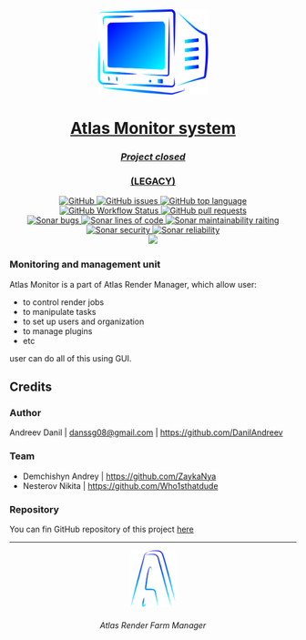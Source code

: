 <a href="#">
    <div align="center">
        <img alt="Atlas monitor logo" height="150" src="https://github.com/AtlasRender/atlas-media/blob/main/logos/AtlasMonitorLogo.svg"/>
    </div>
    <div align="center">
        <h1>Atlas Monitor system</h1>
        <h3><i>Project closed</i><h3>
        <h3>(LEGACY)</h3>
    </div>
    <div align="center">
        <img alt="GitHub" src="https://img.shields.io/github/license/AtlasRender/atlas-monitor"/>
        <img alt="GitHub issues" src="https://img.shields.io/github/issues-raw/AtlasRender/atlas-monitor">
        <img alt="GitHub top language" src="https://img.shields.io/github/languages/top/AtlasRender/atlas-monitor">
        <img alt="GitHub Workflow Status" src="https://img.shields.io/github/workflow/status/AtlasRender/atlas-monitor/pathfinder-monitor-run-tests">
        <img alt="GitHub pull requests" src="https://img.shields.io/github/issues-pr/AtlasRender/atlas-monitor">
    </div>
    <div align="center">
        <img alt="Sonar bugs" src="https://sonarcloud.io/api/project_badges/measure?project=AtlasRender_atlas-monitor&metric=bugs"/>
        <img alt="Sonar lines of code" src="https://sonarcloud.io/api/project_badges/measure?project=AtlasRender_atlas-monitor&metric=ncloc"/>
        <img alt="Sonar maintainability raiting" src="https://sonarcloud.io/api/project_badges/measure?project=AtlasRender_atlas-monitor&metric=sqale_rating"/>
        <img alt="Sonar security" src="https://sonarcloud.io/api/project_badges/measure?project=AtlasRender_atlas-monitor&metric=security_rating"/>
        <img alt="Sonar reliability" src="https://sonarcloud.io/api/project_badges/measure?project=AtlasRender_atlas-monitor&metric=reliability_rating"/>
    </div>   
</a>

<div align="center">
    <img src="https://lh3.googleusercontent.com/proxy/5kBIJT8_v78dKJN4JpP_ChoC__KfFLGDOFJpAwoRH7Fth0UCrYAoC4GUfoVsKMixSmgYBBhn4fVcjkQBxtguiSg-ez-nkce9gHpLRYdRgMTDVKMXpiKX3S0-cLV8JH8KiL3u_jza" height="100px"/>
</div>

### Monitoring and management unit
Atlas Monitor is a part of Atlas Render Manager, which allow user:
* to control render jobs
* to manipulate tasks
* to set up users and organization
* to manage plugins  
* etc  

user can do all of this using GUI.
## Credits
### Author
Andreev Danil | danssg08@gmail.com | https://github.com/DanilAndreev
### Team
* Demchishyn Andrey | https://github.com/ZaykaNya
* Nesterov Nikita | https://github.com/Who1sthatdude
### Repository
You can fin GitHub repository of this project [here](https://github.com/AtlasRender/atlas-monitor)

<a>
    <hr/>
    <div align="center">
        <img alt="Atlas Render logo" src="https://github.com/AtlasRender/atlas-media/blob/main/logos/AtlasRenderLogo.svg" height="100" /> 
    </div>
    <div align="center">
        <h6>
            Atlas Render Farm Manager
        </h6>
    </div>
</a>
